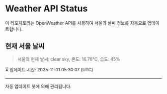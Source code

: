 
# Weather API Status

이 리포지토리는 OpenWeather API를 사용하여 서울의 날씨 정보를 자동으로 업데이트합니다.

## 현재 서울 날씨
> 서울의 현재 날씨: clear sky, 온도: 16.76°C, 습도: 45%

⏳ 업데이트 시간: 2025-11-01 05:30:07 (UTC)

---
자동 업데이트 봇에 의해 관리됩니다.
